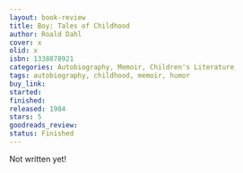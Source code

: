 ```yaml
---
layout: book-review
title: Boy: Tales of Childhood
author: Roald Dahl
cover: x
olid: x
isbn: 1338878921
categories: Autobiography, Memoir, Children's Literature
tags: autobiography, childhood, memoir, humor
buy_link:
started:
finished:
released: 1984
stars: 5
goodreads_review:
status: Finished
---
```


Not written yet!
